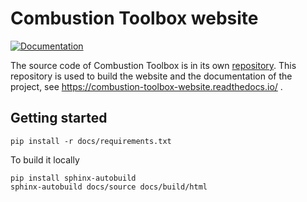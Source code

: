# Combustion Toolbox website

[![Documentation](https://readthedocs.org/projects/combustion-toolbox-website/badge/?version=latest)](https://combustion-toolbox-website.readthedocs.io/en/latest/?badge=latest)

The source code of Combustion Toolbox is in its own [repository](https://github.com/AlbertoCuadra/combustion_toolbox). This repository is used to build the website and the documentation of the project, see https://combustion-toolbox-website.readthedocs.io/ .

## Getting started
```terminal
pip install -r docs/requirements.txt
```

To build it locally
```terminal
pip install sphinx-autobuild
sphinx-autobuild docs/source docs/build/html
```
